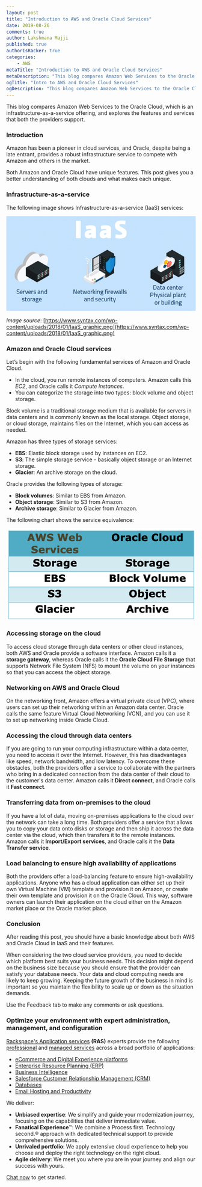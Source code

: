 ```yaml
---
layout: post
title: "Introduction to AWS and Oracle Cloud Services"
date: 2019-08-26
comments: true
author: Lakshmana Majji
published: true
authorIsRacker: true
categories:
    - AWS
metaTitle: "Introduction to AWS and Oracle Cloud Services"
metaDescription: "This blog compares Amazon Web Services to the Oracle Cloud, which is an infrastructure-as-a-service offering, and explores the features and services that both the providers support."
ogTitle: "Intro to AWS and Oracle Cloud Services"
ogDescription: "This blog compares Amazon Web Services to the Oracle Cloud, which is an infrastructure-as-a-service offering, and explores the features and services that both the providers support."
---
```


This blog compares Amazon Web Services to the Oracle Cloud, which is an infrastructure-as-a-service offering, and explores the features and services that both the providers support.

<!--more-->

### Introduction

Amazon has been a pioneer in cloud services, and Oracle, despite being a late entrant, provides a robust infrastructure service to compete with Amazon and others in the market.

Both Amazon and Oracle Cloud have unique features. This post gives you a better understanding of both clouds and what makes each unique.

### Infrastructure-as-a-service

The following image shows Infrastructure-as-a-service (IaaS) services:

![](Picture1.png)

*Image source*: [https://www.syntax.com/wp-content/uploads/2018/01/IaaS_graphic.png](https://www.syntax.com/wp-content/uploads/2018/01/IaaS_graphic.png)

### Amazon and Oracle Cloud services

Let’s begin with the following fundamental services of Amazon and Oracle Cloud.

- In the cloud, you run remote instances of computers. Amazon calls this *EC2*, and Oracle calls it *Compute Instances*.
- You can categorize the storage into two types: block volume and object storage.

Block volume is a traditional storage medium that is available for servers in data centers and is commonly known as the local storage. Object storage, or cloud storage, maintains files on the Internet, which you can access as needed.

Amazon has three types of storage services:

- **EBS**: Elastic block storage used by instances on EC2.
- **S3**:  The simple storage service - basically object storage or an Internet storage.
- **Glacier**: An archive storage on the cloud.

Oracle provides the following types of storage:

- **Block volumes**: Similar to EBS from Amazon.
- **Object storage**: Similar to S3 from Amazon.
- **Archive storage**: Similar to Glacier from Amazon.

The following chart shows the service equivalence:

![](Picture2.png)

### Accessing storage on the cloud

To access cloud storage through data centers or other cloud instances, both AWS and Oracle provide a software interface. Amazon calls it a **storage gateway**, whereas Oracle calls it the **Oracle Cloud File Storage** that supports Network File System (NFS) to mount the volume on your instances so that you can access the object storage.

### Networking on AWS and Oracle Cloud

On the networking front, Amazon offers a virtual private cloud (VPC), where users can set up their networking within an Amazon data center. Oracle calls the same feature Virtual Cloud Networking (VCN), and you can use it to set up networking inside Oracle Cloud.

### Accessing the cloud through data centers

If you are going to run your computing infrastructure within a data center, you need to access it over the Internet. However, this has disadvantages like speed, network bandwidth, and low latency. To overcome these obstacles, both the providers offer a service to collaborate with the partners who bring in a dedicated connection from the data center of their cloud to the customer's data center. Amazon calls it **Direct connect**, and Oracle calls it **Fast connect**.

### Transferring data from on-premises to the cloud

If you have a lot of data, moving on-premises applications to the cloud over the network can take a long time. Both providers offer a service that allows you to copy your data onto disks or storage and then ship it across the data center via the cloud, which then transfers it to the remote instances. Amazon calls it **Import/Export services**, and Oracle calls it the **Data Transfer service**.

### Load balancing to ensure high availability of applications

Both the providers offer a load-balancing feature to ensure high-availability applications. Anyone who has a cloud application can either set up their own Virtual Machine (VM) template and provision it on Amazon, or create their own template and provision it on the Oracle Cloud. This way, software owners can launch their application on the cloud either on the Amazon market place or the Oracle market place.

### Conclusion

After reading this post, you should have a basic knowledge about both AWS and Oracle Cloud in IaaS and their features.

When considering the two cloud service providers, you need to decide which platform best suits your business needs. This decision might depend on the business size because you should ensure that the provider can satisfy your database needs. Your data and cloud computing needs are likely to keep growing. Keeping the future growth of the business in mind is important so you maintain the flexibility to scale up or down as the situation demands.

Use the Feedback tab to make any comments or ask questions.

### Optimize your environment with expert administration, management, and configuration

[Rackspace's Application services](https://www.rackspace.com/application-management/managed-services)
**(RAS)** experts provide the following [professional](https://www.rackspace.com/application-management/professional-services)
and
[managed services](https://www.rackspace.com/application-management/managed-services) across
a broad portfolio of applications:

- [eCommerce and Digital Experience platforms](https://www.rackspace.com/ecommerce-digital-experience)
- [Enterprise Resource Planning (ERP)](https://www.rackspace.com/erp)
- [Business Intelligence](https://www.rackspace.com/business-intelligence)
- [Salesforce Customer Relationship Management (CRM)](https://www.rackspace.com/salesforce-managed-services)
- [Databases](https://www.rackspace.com/dba-services)
- [Email Hosting and Productivity](https://www.rackspace.com/email-hosting)

We deliver:

- **Unbiased expertise**: We simplify and guide your modernization journey,
focusing on the capabilities that deliver immediate value.
- **Fanatical Experience**&trade;: We combine a Process first. Technology second.&reg;
approach with dedicated technical support to provide comprehensive solutions.
- **Unrivaled portfolio**: We apply extensive cloud experience to help you
choose and deploy the right technology on the right cloud.
- **Agile delivery**: We meet you where you are in your journey and align
our success with yours.

[Chat now](https://www.rackspace.com/#chat) to get started.
